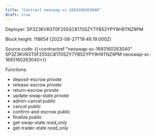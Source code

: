 ```yaml
---
title: "Contract neoswap-sc-1693160263040"
draft: true
---
```

Deployer: SP3Z3KVR3T0F255SC8170SZY7YB52YPY9H9TNZ9PM


 



Block height: 118654 (2023-08-27T19:46:19.000Z)

Source code: {{<contractref "neoswap-sc-1693160263040" SP3Z3KVR3T0F255SC8170SZY7YB52YPY9H9TNZ9PM neoswap-sc-1693160263040>}}

Functions:

* deposit-escrow _private_
* release-escrow _private_
* return-escrow _private_
* update-swap-state _private_
* admin-cancel _public_
* cancel _public_
* confirm-and-escrow _public_
* finalize _public_
* get-swap-state _read_only_
* get-trader-state _read_only_
